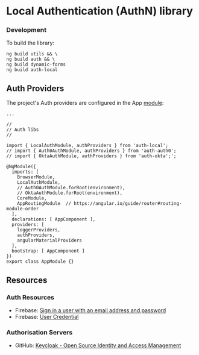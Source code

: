 # Local Authentication (AuthN) library

### Development

To build the library:

```
ng build utils && \
ng build auth && \
ng build dynamic-forms
ng build auth-local
```


## Auth Providers

The project's Auth providers are configured in the App [module](https://github.com/Robinyo/common/blob/master/src/app/app.module.ts):

```
...

//
// Auth libs
//

import { LocalAuthModule, authProviders } from 'auth-local';
// import { Auth0AuthModule, authProviders } from 'auth-auth0';
// import { OktaAuthModule, authProviders } from 'auth-okta';';

@NgModule({
  imports: [
    BrowserModule,
    LocalAuthModule,
    // Auth0AuthModule.forRoot(environment),
    // OktaAuthModule.forRoot(environment),
    CoreModule,
    AppRoutingModule  // https://angular.io/guide/router#routing-module-order
  ],
  declarations: [ AppComponent ],
  providers: [
    loggerProviders,
    authProviders,
    angularMaterialProviders
  ],
  bootstrap: [ AppComponent ]
})
export class AppModule {}
```

## Resources

### Auth Resources
* Firebase: [Sign in a user with an email address and password](https://firebase.google.com/docs/auth/web/password-auth)
* Firebase: [User Credential](https://firebase.google.com/docs/reference/js/firebase.auth.html#usercredential)

### Authorisation Servers
* GitHub: [Keycloak - Open Source Identity and Access Management](https://www.keycloak.org/)
